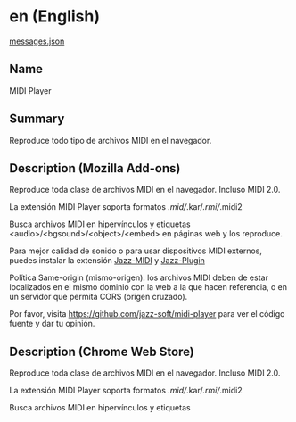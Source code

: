 # en (English)

[messages.json](../firefox/midi-player/_locales/en/messages.json)

## Name
MIDI Player

## Summary
Reproduce todo tipo de archivos MIDI en el navegador.

## Description (Mozilla Add-ons)
Reproduce toda clase de archivos MIDI en el navegador. Incluso MIDI 2.0.

La extensión MIDI Player soporta formatos *.mid/*.kar/*.rmi/*.midi2

Busca archivos MIDI en hipervínculos y etiquetas &lt;audio&gt;/&lt;bgsound&gt;/&lt;object&gt;/&lt;embed&gt; en páginas web y los reproduce.

Para mejor calidad de sonido o para usar dispositivos MIDI externos, puedes instalar la extensión <a href=https://addons.mozilla.org/firefox/addon/jazz-midi>Jazz-MIDI</a> y <a href=https://jazz-soft.net>Jazz-Plugin</a>

Política Same-origin (mismo-origen): los archivos MIDI deben de estar localizados en el mismo dominio con la web a la que hacen referencia, o en un servidor que permita CORS (origen cruzado).

Por favor, visita https://github.com/jazz-soft/midi-player para ver el código fuente y dar tu opinión.

## Description (Chrome Web Store)
Reproduce toda clase de archivos MIDI en el navegador. Incluso MIDI 2.0.

La extensión MIDI Player soporta formatos *.mid/*.kar/*.rmi/*.midi2

Busca archivos MIDI en hipervínculos y etiquetas <audio>/<bgsound>/<object>/<embed> en páginas web y los reproduce.

Para mejor calidad de sonido puedes instalar la extensión Jazz-Plugin y Jazz-MIDI.

Política Same-origin (mismo-origen): los archivos MIDI deben de estar localizados en el mismo dominio con la web a la que hacen referencia, o en un servidor que permita CORS (origen cruzado).

Por favor, visita https://github.com/jazz-soft/midi-player para ver el código fuente y dar tu opinión.